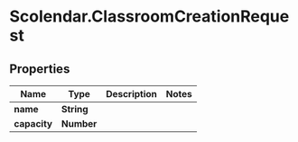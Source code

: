 # Scolendar.ClassroomCreationRequest

## Properties
Name | Type | Description | Notes
------------ | ------------- | ------------- | -------------
**name** | **String** |  | 
**capacity** | **Number** |  | 


